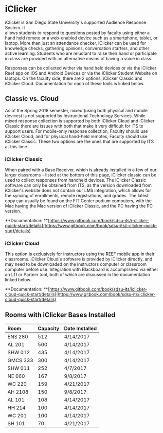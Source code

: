 # iClicker

iClicker is San Diego State University's supported Audience Response System. It  
allows students to respond to questions posted by faculty using either a hand held remote or a web-enabled device such as a smartphone, tablet, or laptop. More than just an attendance checker, iClicker can be used for knowledge checks, gathering opinions, conversation starters, and other active learning. Students who are reluctant to raise their hand or participate in class are provided with an alternative means of having a voice in class.

Responses can be collected wither via hand held devices or via the iClicker Reef app on iOS and Android Devices or via the iClicker Student Website on laptops. On the faculty side, there are 2 options, iClicker Classic and iClicker Cloud. Documentation for each of these tools is linked below.

## Classic vs. Cloud

As of the Spring 2018 semester, mixed \(using both physical and mobile devices\) is not supported by Instructional Technology Services. While mixed response collection is supported by both iClicker Cloud and iClicker Classic there are issues with both that make it very difficult for ITS to support users. For mobile-only response collection, Faculty should use iClicker Cloud; and for physical hand-held remotes, Faculty should use iClicker Classic. These two options are the ones that are supported by ITS at this time.

### iClicker Classic

When paired with a Base Receiver, which is already installed in a few of our larger classrooms - listed at the bottom of this page, iClicker classic can be used to collect responses from handheld devices. The iClicker Classic software can only be obtained from ITS, as the version downloaded from iClicker's website does not contain our LMS integration, which allows for the syncing of enrollments, remote registrations, and grades. The latest copy can usually be found on the FIT Center podium computers, with the Mac having the Mac version of iClicker Classic, and the PC having the PC version.

**Documentation: **[https://www.gitbook.com/book/sdsu-its/i-clicker-quick-start/details](https://www.gitbook.com/book/sdsu-its/i-clicker-quick-start/details)

### iClicker Cloud

This option is exclusively for instructors using the REEF mobile app in their classrooms. iClicker Cloud's software is provided by iClicker directly, and may need to be downloaded on the instructors computer or classroom computer before use. Integration with Blackboard is accomplished via either an LTI or Partner tool, both of which are discussed in the documentation linked below.

**Documentation: **[https://www.gitbook.com/book/sdsu-its/iclicker-cloud-quick-start/details](https://www.gitbook.com/book/sdsu-its/iclicker-cloud-quick-start/details)

## Rooms with iClicker Bases Installed

| Room | Capacity | Date Installed |
| :--- | :--- | :--- |
| ENS 280 | 512 | 4/14/2017 |
| AL 201 | 500 | 4/14/2017 |
| SHW 012 | 435 | 4/14/2017 |
| GMCS 333 | 300 | 4/14/2017 |
| SHW 011 | 252 | 4/7/2017 |
| NE 060 | 167 | 9/8/2017 |
| WC 220 | 159 | 4/21/2017 |
| AH 2108 | 150 | 9/8/2017 |
| AL 101 | 108 | 4/14/2017 |
| HH 214 | 100 | 4/14/2017 |
| WC 201 | 100 | 4/14/2017 |
| SH 101 | 70 | 4/21/2017 |



